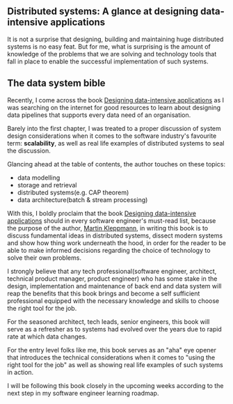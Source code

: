 ## Distributed systems: A glance at designing data-intensive applications

It is not a surprise that designing, building and maintaining huge distributed systems is no easy feat. But for me, what is surprising is the amount of knowledge of the problems that we are solving and technology tools that fall in place to enable the successful implementation of such systems.

## The data system bible

Recently, I come across the book [Designing data-intensive applications](http://dataintensive.net/) as I was searching on the internet for good resources to learn about designing data pipelines that supports every data need of an organisation.

Barely into the first chapter, I was treated to a proper discussion of system design considerations when it comes to the software industry's favourite term: **scalability**, as well as real life examples of distributed systems to seal the discussion.

Glancing ahead at the table of contents, the author touches on these topics:

-   data modelling
-   storage and retrieval
-   distributed systems(e.g. CAP theorem)
-   data architecture(batch & stream processing)

With this, I boldly proclaim that the book [Designing data-intensive applications](http://dataintensive.net/) should in every software engineer's must-read list, because the purpose of the author, [Martin Kleppmann](https://martin.kleppmann.com/), in writing this book is to discuss fundamental ideas in distributed systems, dissect modern systems and show how thing work underneath the hood, in order for the reader to be able to make informed decisions regarding the choice of technology to solve their own problems.

I strongly believe that any tech professional(software engineer, architect, technical product manager, product engineer) who has some stake in the design, implementation and maintenance of back end and data system will reap the benefits that this book brings and become a self sufficient professional equipped with the necessary knowledge and skills to choose the right tool for the job.

For the seasoned architect, tech leads, senior engineers, this book will serve as a refresher as to systems had evolved over the years due to rapid rate at which data changes.

For the entry level folks like me, this book serves as an "aha" eye opener that introduces the technical considerations when it comes to "using the right tool for the job" as well as showing real life examples of such systems in action.

I will be following this book closely in the upcoming weeks according to the next step in my software engineer learning roadmap.